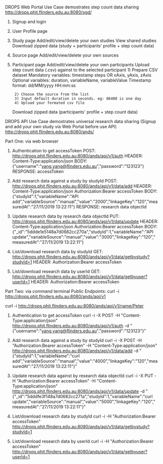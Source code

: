 
DROPS Web Portal Use Case demostrates step count data sharing
http://drops.phit.flinders.edu.au:8080/sgd/

1. Signup and login

2. User Profile page

3. Study page
	Add/edit/view/delete your own studies
	View shared studies
	Download zipped data (study + participants' profile + step count data)

4. Source page
	Add/edit/view/delete your own sources

5. Participant page
	Add/edit/view/delete your own participants
	Upload step count data (.csv) against to the selected participant
		1) Prepare CSV dataset
			Mandatory variables:
				timestamp
				steps OR xAxis, yAxis, zAxis
			Optional variables:
				duration, variableName, variableValue
			Timestamp format: dd/MM/yyyy HH:mm:ss

		2) Choose the source from the list
		3) Input default duration in seconds. eg: 86400 is one day
		4) Upload your formated csv file
		
	Download zipped data (participants' profile + step count data)



DROPS API Use Case demostrates universal research data sharing (Signup and add your own study via Web Portal before use API)
http://drops.phit.flinders.edu.au:8080/ands/

Part One: via web browser
1. Authentication to get accessToken
POST:
http://drops.phit.flinders.edu.au:8080/ands/api/v1/auth
HEADER:
Content-Type:application/json
BODY:
{"username":"yang.yang@flinders.edu.au","password":"123123"}
RESPONSE:
accessToken

2. Add research data against a study by studyId
POST:
http://drops.phit.flinders.edu.au:8080/ands/api/v1/data/add
HEADER:
Content-Type:application/json
Authorization:Bearer accessToken
BODY:
{"studyId":1,"variableName":"API add","variableSource":"manual","value":"2000","linkageKey":"120","measuredAt":"27/11/2019 13:22:11"}
RESPONSE:
research data objectId

3. Update research data by research data objectId
PUT:
http://drops.phit.flinders.edu.au:8080/ands/api/v1/data/update
HEADER:
Content-Type:application/json
Authorization:Bearer accessToken
BODY:
{"_id":"5ddde1e5148a7d0682cc270a","studyId":1,"variableName":"API update","variableSource":"manual","value":"3000","linkageKey":"120","measuredAt":"27/11/2019 13:22:11"}

4. List/download research data by studyId
GET:
http://drops.phit.flinders.edu.au:8080/ands/api/v1/data/getbystudy?studyId=1
HEADER:
Authorization:Bearer accessToken

5. List/download research data by userId
GET:
http://drops.phit.flinders.edu.au:8080/ands/api/v1/data/getbyuser?userId=1
HEADER:
Authorization:Bearer accessToken


Part Two: via command terminal
Public Endpoints:
curl -i http://drops.phit.flinders.edu.au:8080/ands/api/v1

curl -i http://drops.phit.flinders.edu.au:8080/ands/api/v1/name/Peter


1. Authentication to get accessToken
curl -i -X POST -H "Content-Type:application/json" http://drops.phit.flinders.edu.au:8080/ands/api/v1/auth -d "{\"username\":\"yang.yang@flinders.edu.au\",\"password\":\"123123\"}"


2. Add research data against a study by studyId
curl -i -X POST -H "Authorization:Bearer accessToken" -H "Content-Type:application/json" http://drops.phit.flinders.edu.au:8080/ands/api/v1/data/add -d "{\"studyId\":1,\"variableName\":\"curl add\",\"variableSource\":\"manual\",\"value\":\"4000\",\"linkageKey\":\"120\",\"measuredAt\":\"27/11/2019 13:22:11\"}"

3. Update research data against by research data objectId
curl -i -X PUT -H "Authorization:Bearer accessToken" -H "Content-Type:application/json" http://drops.phit.flinders.edu.au:8080/ands/api/v1/data/update -d "{\"_id\":\"5dddfe3f148a7d0682cc271a\",\"studyId\":1,\"variableName\":\"curl update\",\"variableSource\":\"manual\",\"value\":\"5000\",\"linkageKey\":\"120\",\"measuredAt\":\"27/11/2019 13:22:11\"}"

4. List/download research data by studyId
curl -i -H "Authorization:Bearer accessToken" http://drops.phit.flinders.edu.au:8080/ands/api/v1/data/getbystudy?studyId=1

5. List/download research data by userId
curl -i -H "Authorization:Bearer accessToken" http://drops.phit.flinders.edu.au:8080/ands/api/v1/data/getbyuser?userId=1
